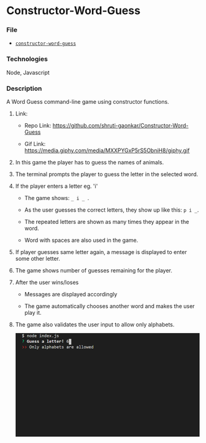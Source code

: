 # Constructor-Word-Guess

### File

* [`constructor-word-guess`](Constructor-Word-Guess/blob/master/index.js)

### Technologies
Node, Javascript

### Description
A Word Guess command-line game using constructor functions.

1. Link: 
    * Repo Link: https://github.com/shruti-gaonkar/Constructor-Word-Guess

    * Gif Link: https://media.giphy.com/media/MXXPYGxP5rS5ObniH8/giphy.gif

2. In this game the player has to guess the names of animals.

3. The terminal prompts the player to guess the letter in the selected word.

4. If the player enters a letter eg. 'i'

   * The game shows: `_ i _ `.

   * As the user guesses the correct letters, they show up like this: `p i _`.

   * The repeated letters are shown as many times they appear in the word.

   * Word with spaces are also used in the game.

5. If player guesses same letter again, a message is displayed to enter some other letter.

6. The game shows number of guesses remaining for the player.

7. After the user wins/loses

    * Messages are displayed accordingly

    * The game automatically chooses another word and makes the user play it.

8. The game also validates the user input to allow only alphabets.

    ![Validation](assets/images/screenshots/validation.png)
